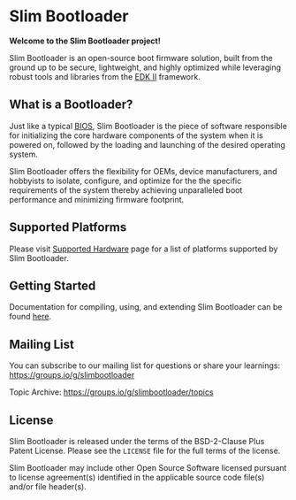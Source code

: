 Slim Bootloader
================

**Welcome to the Slim Bootloader project!**

Slim Bootloader is an open-source boot firmware solution, built from the
ground up to be secure, lightweight, and highly optimized while leveraging
robust tools and libraries from the [EDK II](https://www.tianocore.org/edk2/)
framework.

What is a Bootloader?
---------------------
Just like a typical [BIOS](https://en.wikipedia.org/wiki/BIOS), Slim Bootloader
is the piece of software responsible for initializing the core hardware
components of the system when it is powered on, followed by the loading and
launching of the desired operating system.

Slim Bootloader offers the flexibility for OEMs, device manufacturers, and hobbyists
to isolate, configure, and optimize for the the specific requirements of the system
thereby achieving unparalleled boot performance and minimizing firmware footprint.

Supported Platforms
-------------------
Please visit [Supported Hardware](https://slimbootloader.github.io/supported-hardware/index.html) page for a list of platforms supported by Slim Bootloader.

Getting Started
---------------
Documentation for compiling, using, and extending Slim Bootloader can be found
[here](https://slimbootloader.github.io/).

Mailing List
--------------
You can subscribe to our mailing list for questions or share your learnings:
https://groups.io/g/slimbootloader

Topic Archive: https://groups.io/g/slimbootloader/topics

License
-------
Slim Bootloader is released under the terms of the BSD-2-Clause Plus Patent License.
Please see the `LICENSE` file for the full terms of the license.

Slim Bootloader may include other Open Source Software licensed pursuant to license agreement(s) 
identified in the applicable source code file(s) and/or file header(s). 

